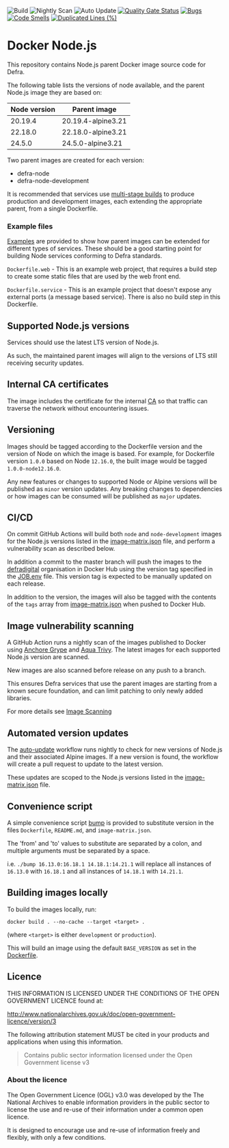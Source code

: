 ![Build](https://github.com/defra/defra-docker-node/actions/workflows/build-scan-push.yml/badge.svg)
![Nightly Scan](https://github.com/defra/defra-docker-node/actions/workflows/nightly-scan.yml/badge.svg)
![Auto Update](https://github.com/defra/defra-docker-node/actions/workflows/auto-update.yml/badge.svg)
[![Quality Gate Status](https://sonarcloud.io/api/project_badges/measure?project=DEFRA_defra-docker-node&metric=alert_status)](https://sonarcloud.io/summary/new_code?id=DEFRA_defra-docker-node)
[![Bugs](https://sonarcloud.io/api/project_badges/measure?project=DEFRA_defra-docker-node&metric=bugs)](https://sonarcloud.io/summary/new_code?id=DEFRA_defra-docker-node)
[![Code Smells](https://sonarcloud.io/api/project_badges/measure?project=DEFRA_defra-docker-node&metric=code_smells)](https://sonarcloud.io/summary/new_code?id=DEFRA_defra-docker-node)
[![Duplicated Lines (%)](https://sonarcloud.io/api/project_badges/measure?project=DEFRA_defra-docker-node&metric=duplicated_lines_density)](https://sonarcloud.io/summary/new_code?id=DEFRA_defra-docker-node)

# Docker Node.js

This repository contains Node.js parent Docker image source code for Defra.

The following table lists the versions of node available, and the parent Node.js image they are based on:

| Node version  | Parent image       |
| ------------- | -----------------  |
| 20.19.4       | 20.19.4-alpine3.21 |
| 22.18.0       | 22.18.0-alpine3.21 |
| 24.5.0       | 24.5.0-alpine3.21 |

Two parent images are created for each version:

- defra-node
- defra-node-development

It is recommended that services use [multi-stage builds](https://docs.docker.com/develop/develop-images/multistage-build) to produce production and development images, each extending the appropriate parent, from a single Dockerfile.

### Example files

[Examples](https://github.com/DEFRA/defra-docker-node/tree/master/examples) are provided to show how parent images can be extended for different types of services. These should be a good starting point for building Node services conforming to Defra standards.

`Dockerfile.web` - This is an example web project, that requires a build step to create some static files that are used by the web front end.

`Dockerfile.service` - This is an example project that doesn't expose any external ports (a message based service). There is also no build step in this Dockerfile.

## Supported Node.js versions

Services should use the latest LTS version of Node.js.

As such, the maintained parent images will align to the versions of LTS still receiving security updates.

## Internal CA certificates

The image includes the certificate for the internal [CA](https://en.wikipedia.org/wiki/Certificate_authority) so that traffic can traverse the network without encountering issues.

## Versioning

Images should be tagged according to the Dockerfile version and the version of Node on which the image is based. For example, for Dockerfile version `1.0.0` based on Node `12.16.0`, the built image would be tagged `1.0.0-node12.16.0`.

Any new features or changes to supported Node or Alpine versions will be published as `minor` version updates.  Any breaking changes to dependencies or how images can be consumed will be published as `major` updates.

## CI/CD

On commit GitHub Actions will build both `node` and `node-development` images for the Node.js versions listed in the [image-matrix.json](image-matrix.json) file, and perform a vulnerability scan as described below.

In addition a commit to the master branch will push the images to the [defradigital](https://hub.docker.com/u/defradigital) organisation in Docker Hub using the version tag specified in the [JOB.env](JOB.env) file. This version tag is expected to be manually updated on each release.

In addition to the version, the images will also be tagged with the contents of the `tags` array from [image-matrix.json](image-matrix.json) when pushed to Docker Hub.

## Image vulnerability scanning

A GitHub Action runs a nightly scan of the images published to Docker using [Anchore Grype](https://github.com/anchore/grype/) and [Aqua Trivy](https://www.aquasec.com/products/trivy/). The latest images for each supported Node.js version are scanned.

New images are also scanned before release on any push to a branch.

This ensures Defra services that use the parent images are starting from a known secure foundation, and can limit patching to only newly added libraries.

For more details see [Image Scanning](IMAGE_SCANNING.md)

## Automated version updates

The [auto-update](/.github/workflows/auto-update.yml) workflow runs nightly to check for new versions of Node.js and their associated Alpine images. If a new version is found, the workflow will create a pull request to update to the latest version.

These updates are scoped to the Node.js versions listed in the [image-matrix.json](image-matrix.json) file.

## Convenience script

A simple convenience script [bump](./bump) is provided to substitute version in the files `Dockerfile`, `README.md`, and `image-matrix.json`.

The 'from' and 'to' values to substitute are separated by a colon, and multiple arguments must be separated by a space.

i.e. `./bump 16.13.0:16.18.1 14.18.1:14.21.1` will replace all instances of `16.13.0` with `16.18.1` and all instances of `14.18.1` with `14.21.1`.

## Building images locally

To build the images locally, run:
```
docker build . --no-cache --target <target> .
```
(where `<target>` is either `development` or `production`).

This will build an image using the default `BASE_VERSION` as set in the [Dockerfile](Dockerfile).

## Licence

THIS INFORMATION IS LICENSED UNDER THE CONDITIONS OF THE OPEN GOVERNMENT LICENCE found at:

<http://www.nationalarchives.gov.uk/doc/open-government-licence/version/3>

The following attribution statement MUST be cited in your products and applications when using this information.

> Contains public sector information licensed under the Open Government license v3

### About the licence

The Open Government Licence (OGL) v3.0 was developed by the The National Archives to enable information providers in the public sector to license the use and re-use of their information under a common open licence.

It is designed to encourage use and re-use of information freely and flexibly, with only a few conditions.
